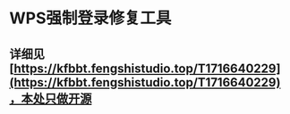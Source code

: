 # WPS强制登录修复工具

## 详细见[https://kfbbt.fengshistudio.top/T1716640229](https://kfbbt.fengshistudio.top/T1716640229)，本处只做开源
